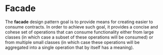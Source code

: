 # Facade

The **facade** design pattern goal is to provide means for creating easier to
consume contracts. In order to achieve such goal, it provides a concise and
cohese set of operations that can consume functionality either from large
classes (in which case a subset of these operations will be consumed) or from
multiple small classes (in which case these operations will be aggregated into a
single operation that by itself has a meaning).